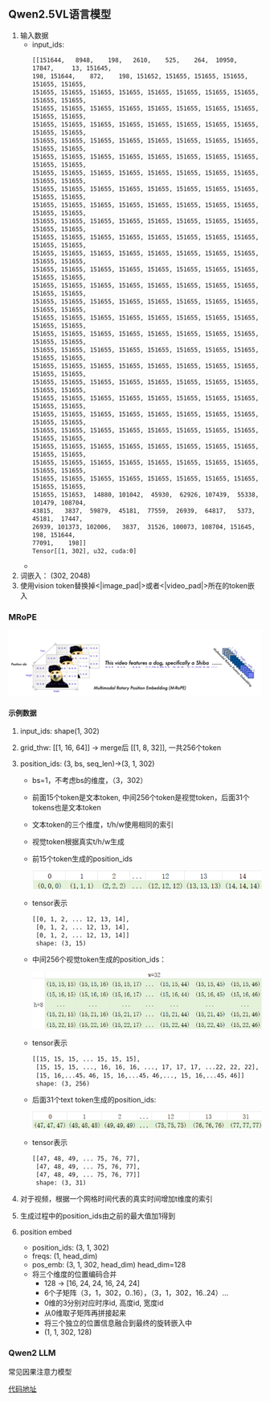 ## Qwen2.5VL语言模型

1. 输入数据
    * input_ids:
        ```text
        [[151644,   8948,    198,   2610,    525,    264,  10950,  17847,     13, 151645,
        198, 151644,    872,    198, 151652, 151655, 151655, 151655, 151655, 151655,
        151655, 151655, 151655, 151655, 151655, 151655, 151655, 151655, 151655, 151655,
        151655, 151655, 151655, 151655, 151655, 151655, 151655, 151655, 151655, 151655,
        151655, 151655, 151655, 151655, 151655, 151655, 151655, 151655, 151655, 151655,
        151655, 151655, 151655, 151655, 151655, 151655, 151655, 151655, 151655, 151655,
        151655, 151655, 151655, 151655, 151655, 151655, 151655, 151655, 151655, 151655,
        151655, 151655, 151655, 151655, 151655, 151655, 151655, 151655, 151655, 151655,
        151655, 151655, 151655, 151655, 151655, 151655, 151655, 151655, 151655, 151655,
        151655, 151655, 151655, 151655, 151655, 151655, 151655, 151655, 151655, 151655,
        151655, 151655, 151655, 151655, 151655, 151655, 151655, 151655, 151655, 151655,
        151655, 151655, 151655, 151655, 151655, 151655, 151655, 151655, 151655, 151655,
        151655, 151655, 151655, 151655, 151655, 151655, 151655, 151655, 151655, 151655,
        151655, 151655, 151655, 151655, 151655, 151655, 151655, 151655, 151655, 151655,
        151655, 151655, 151655, 151655, 151655, 151655, 151655, 151655, 151655, 151655,
        151655, 151655, 151655, 151655, 151655, 151655, 151655, 151655, 151655, 151655,
        151655, 151655, 151655, 151655, 151655, 151655, 151655, 151655, 151655, 151655,
        151655, 151655, 151655, 151655, 151655, 151655, 151655, 151655, 151655, 151655,
        151655, 151655, 151655, 151655, 151655, 151655, 151655, 151655, 151655, 151655,
        151655, 151655, 151655, 151655, 151655, 151655, 151655, 151655, 151655, 151655,
        151655, 151655, 151655, 151655, 151655, 151655, 151655, 151655, 151655, 151655,
        151655, 151655, 151655, 151655, 151655, 151655, 151655, 151655, 151655, 151655,
        151655, 151655, 151655, 151655, 151655, 151655, 151655, 151655, 151655, 151655,
        151655, 151655, 151655, 151655, 151655, 151655, 151655, 151655, 151655, 151655,
        151655, 151655, 151655, 151655, 151655, 151655, 151655, 151655, 151655, 151655,
        151655, 151655, 151655, 151655, 151655, 151655, 151655, 151655, 151655, 151655,
        151655, 151655, 151655, 151655, 151655, 151655, 151655, 151655, 151655, 151655,
        151655, 151653,  14880, 101042,  45930,  62926, 107439,  55338, 101479, 108704,
        43815,   3837,  59879,  45181,  77559,  26939,  64817,   5373,  45181,  17447,
        26939, 101373, 102006,   3837,  31526, 100073, 108704, 151645,    198, 151644,
        77091,    198]]
        Tensor[[1, 302], u32, cuda:0]
        ```
    * 
2. 词嵌入： (302, 2048)
3. 使用vision token替换掉<\|image_pad\|>或者<\|video_pad\|>所在的token嵌入

### MRoPE

![mrope](../images/mrope.png)

#### 示例数据
1. input_ids: shape(1, 302)
2. grid_thw: [[1, 16, 64]] -> merge后 [[1, 8, 32]], 一共256个token

3. position_ids: (3, bs, seq_len)->(3, 1, 302)
    * bs=1，不考虑bs的维度，（3，302）
    * 前面15个token是文本token, 中间256个token是视觉token，后面31个tokens也是文本token
    * 文本token的三个维度，t/h/w使用相同的索引
    * 视觉token根据真实t/h/w生成
    * 前15个token生成的position_ids

        ![text_token](../images/mrope_text_token2.png)
    * tensor表示
        ```text
        [[0, 1, 2, ... 12, 13, 14],
         [0, 1, 2, ... 12, 13, 14],
         [0, 1, 2, ... 12, 13, 14]]
         shape: (3, 15)
        ```
    
    * 中间256个视觉token生成的position_ids：

        ![vision_token](../images/mrope_vision_token2.png)
    
    * tensor表示
        ```text
        [[15, 15, 15, ... 15, 15, 15],
         [15, 15, 15, ..., 16, 16, 16, ..., 17, 17, 17, ...22, 22, 22],
         [15, 16,...45，46, 15, 16,...45，46,..., 15, 16,...45，46]]
         shape: (3, 256)
        ```

    * 后面31个text token生成的position_ids:

        ![text_token](../images/mrope_text_token3.png)

    * tensor表示
        ```text
        [[47, 48, 49, ... 75, 76, 77],
         [47, 48, 49, ... 75, 76, 77],
         [47, 48, 49, ... 75, 76, 77]]
         shape: (3, 31)
        ```
4. 对于视频，根据一个网格时间代表的真实时间增加t维度的索引
5. 生成过程中的position_ids由之前的最大值加1得到

6. position embed
    * position_ids: (3, 1, 302)
    * freqs: (1, head_dim)
    * pos_emb: (3, 1, 302, head_dim) head_dim=128
    * 将三个维度的位置编码合并  
        * 128 -> [16, 24, 24, 16, 24, 24]
        * 6个子矩阵（3，1，302，0..16），（3，1，302，16..24）...
        * 0维的3分别对应时序id, 高度id, 宽度id
        * 从0维取子矩阵再拼接起来
        * 将三个独立的位置信息融合到最终的旋转嵌入中
        * (1, 1, 302, 128)

### Qwen2 LLM
常见因果注意力模型

[代码地址](https://github.com/jhqxxx/learn_qwen2_5_vl)